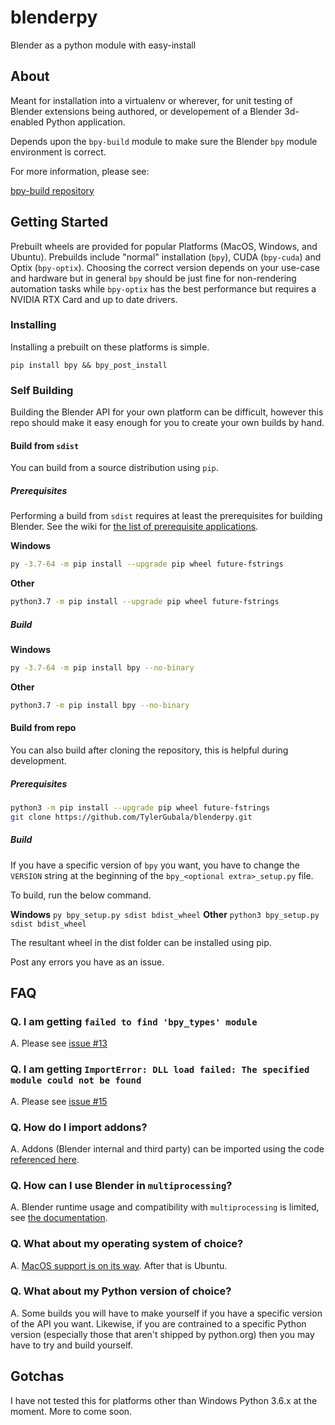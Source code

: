 # blenderpy
Blender as a python module with easy-install

## About

Meant for installation into a virtualenv or wherever, for unit testing of Blender extensions being authored, or developement of a Blender 3d-enabled Python application.

Depends upon the `bpy-build` module to make sure the Blender `bpy` module environment is correct.

For more information, please see:

[bpy-build repository](https://github.com/TylerGubala/bpy-build)

## Getting Started

Prebuilt wheels are provided for popular Platforms (MacOS, Windows, and Ubuntu). Prebuilds include "normal" installation (`bpy`), CUDA (`bpy-cuda`) and Optix (`bpy-optix`). Choosing the correct version depends on your use-case and hardware but in general `bpy` should be just fine for non-rendering automation tasks while `bpy-optix` has the best performance but requires a NVIDIA RTX Card and up to date drivers.

### Installing

Installing a prebuilt on these platforms is simple.

`pip install bpy && bpy_post_install`

### Self Building

Building the Blender API for your own platform can be difficult, however this repo should make it easy enough for you to create your own builds by hand.

#### Build from `sdist`

You can build from a source distribution using `pip`.

##### Prerequisites

Performing a build from `sdist` requires at least the prerequisites for building Blender. See the wiki for [the list of prerequisite applications](https://github.com/TylerGubala/blenderpy/wiki#prerequisites-1).

**Windows**
```bash
py -3.7-64 -m pip install --upgrade pip wheel future-fstrings
```

**Other**
```bash
python3.7 -m pip install --upgrade pip wheel future-fstrings
```

##### Build

**Windows**
```bash
py -3.7-64 -m pip install bpy --no-binary
```

**Other**
```bash
python3.7 -m pip install bpy --no-binary
```

#### Build from repo

You can also build after cloning the repository, this is helpful during development.

##### Prerequisites

```bash
python3 -m pip install --upgrade pip wheel future-fstrings
git clone https://github.com/TylerGubala/blenderpy.git
```

##### Build

If you have a specific version of `bpy` you want, you have to change the `VERSION` string at the beginning of the `bpy_<optional extra>_setup.py` file.

To build, run the below command.

**Windows**
`py bpy_setup.py sdist bdist_wheel`
**Other**
`python3 bpy_setup.py sdist bdist_wheel`

The resultant wheel in the dist folder can be installed using pip.

Post any errors you have as an issue.

## FAQ

### Q. I am getting `failed to find 'bpy_types' module`

A. Please see [issue #13](https://github.com/TylerGubala/blenderpy/issues/13)

### Q. I am getting `ImportError: DLL load failed: The specified module could not be found`

A. Please see [issue #15](https://github.com/TylerGubala/blenderpy/issues/15)

### Q. How do I import addons?

A. Addons (Blender internal and third party) can be imported using the code [referenced here](https://github.com/TylerGubala/blenderpy/wiki/Caveat---Importing-Addons).

### Q. How can I use Blender in `multiprocessing`?

A. Blender runtime usage and compatibility with `multiprocessing` is limited, see [the documentation](https://github.com/TylerGubala/blenderpy/wiki/Caveat---Usage-with-multiprocessing).

### Q. What about my operating system of choice?

A. [MacOS support is on its way](https://github.com/TylerGubala/blenderpy/wiki/Platform---MacoOS#build-script). After that is Ubuntu.

### Q. What about my Python version of choice?

A. Some builds you will have to make yourself if you have a specific version of the API you want. Likewise, if you are contrained to a specific Python version (especially those that aren't shipped by python.org) then you may have to try and build yourself.

## Gotchas

I have not tested this for platforms other than Windows Python 3.6.x at the moment. More to come soon.
